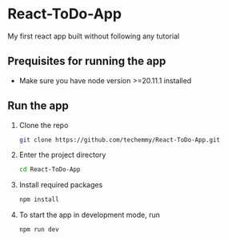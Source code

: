 # React-ToDo-App

My first react app built without following any tutorial

## Prequisites for running the app

- Make sure you have node version >=20.11.1 installed

## Run the app

1. Clone the repo

    ```sh
    git clone https://github.com/techemmy/React-ToDo-App.git
    ```

2. Enter the project directory

    ```sh
    cd React-ToDo-App
    ```

3. Install required packages

    ```sh
    npm install
    ```

4. To start the app in development mode, run

    ```sh
    npm run dev
    ```
